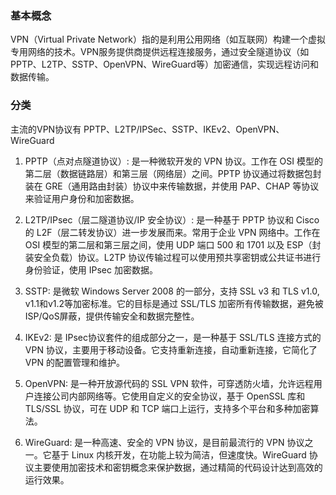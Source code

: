 ### 基本概念

VPN（Virtual Private Network）指的是利用公用网络（如互联网）构建一个虚拟专用网络的技术。VPN服务提供商提供远程连接服务，通过安全隧道协议（如PPTP、L2TP、SSTP、OpenVPN、WireGuard等）加密通信，实现远程访问和数据传输。

### 分类

主流的VPN协议有 PPTP、L2TP/IPSec、SSTP、IKEv2、OpenVPN、WireGuard

1. PPTP（点对点隧道协议）: 是一种微软开发的 VPN 协议。工作在 OSI 模型的第二层（数据链路层）和第三层（网络层）之间。PPTP 协议通过将数据包封装在 GRE（通用路由封装）协议中来传输数据，并使用 PAP、CHAP 等协议来验证用户身份和加密数据。

2. L2TP/IPsec（层二隧道协议/IP 安全协议）: 是一种基于 PPTP 协议和 Cisco 的 L2F（层二转发协议）进一步发展而来。常用于企业 VPN 网络中。工作在 OSI 模型的第二层和第三层之间，使用 UDP 端口 500 和 1701 以及 ESP（封装安全负载）协议。L2TP 协议传输过程可以使用预共享密钥或公共证书进行身份验证，使用 IPsec 加密数据。

3. SSTP: 是微软 Windows Server 2008 的一部分，支持 SSL v3 和 TLS v1.0, v1.1和v1.2等加密标准。它的目标是通过 SSL/TLS 加密所有传输数据，避免被ISP/QoS屏蔽，提供传输安全和数据完整性。

4. IKEv2: 是 IPsec协议套件的组成部分之一，是一种基于 SSL/TLS 连接方式的 VPN 协议，主要用于移动设备。它支持重新连接，自动重新连接，它简化了 VPN 的配置管理和维护。

5. OpenVPN: 是一种开放源代码的 SSL VPN 软件，可穿透防火墙，允许远程用户连接公司内部网络等。它使用自定义的安全协议，基于 OpenSSL 库和 TLS/SSL 协议，可在 UDP 和 TCP 端口上运行，支持多个平台和多种加密算法。

6. WireGuard: 是一种高速、安全的 VPN 协议，是目前最流行的 VPN 协议之一。它基于 Linux 内核开发，在功能上较为简洁，但速度快。WireGuard 协议主要使用加密技术和密钥概念来保护数据，通过精简的代码设计达到高效的运行效果。